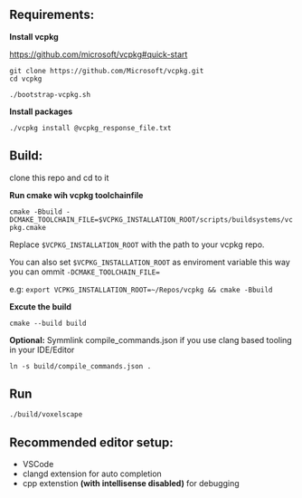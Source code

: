 ## Requirements:

**Install vcpkg**

https://github.com/microsoft/vcpkg#quick-start

```
git clone https://github.com/Microsoft/vcpkg.git
cd vcpkg

./bootstrap-vcpkg.sh
```

**Install packages**

`./vcpkg install @vcpkg_response_file.txt`

## Build:

clone this repo and cd to it

**Run cmake wih vcpkg toolchainfile**

`cmake -Bbuild -DCMAKE_TOOLCHAIN_FILE=$VCPKG_INSTALLATION_ROOT/scripts/buildsystems/vcpkg.cmake`

Replace `$VCPKG_INSTALLATION_ROOT` with the path to your vcpkg repo.

You can also set `$VCPKG_INSTALLATION_ROOT` as enviroment variable this way you can ommit `-DCMAKE_TOOLCHAIN_FILE=`

e.g: `export VCPKG_INSTALLATION_ROOT=~/Repos/vcpkg && cmake -Bbuild`

**Excute the build**

`cmake --build build`

**Optional:** Symmlink compile_commands.json if you use clang based tooling in your IDE/Editor

`ln -s build/compile_commands.json .`

## Run

`./build/voxelscape`

## Recommended editor setup:

* VSCode
* clangd extension for auto completion
* cpp extenstion **(with intellisense disabled)** for debugging